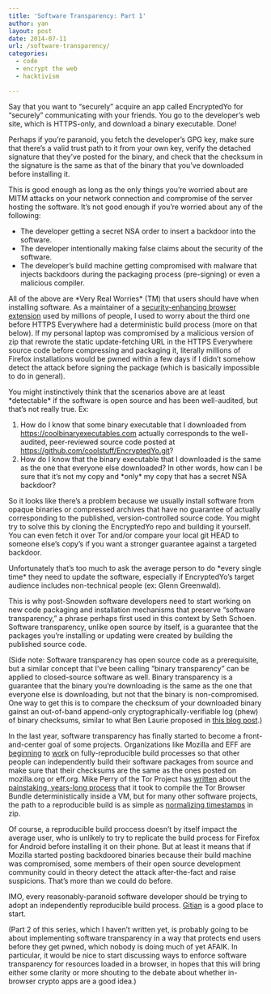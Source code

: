 ```yaml
---
title: 'Software Transparency: Part 1'
author: yan
layout: post
date: 2014-07-11
url: /software-transparency/
categories:
  - code
  - encrypt the web
  - hacktivism

---
```

Say that you want to &#8220;securely&#8221; acquire an app called EncryptedYo for &#8220;securely&#8221; communicating with your friends. You go to the developer&#8217;s web site, which is HTTPS-only, and download a binary executable. Done!

Perhaps if you&#8217;re paranoid, you fetch the developer&#8217;s GPG key, make sure that there&#8217;s a valid trust path to it from your own key, verify the detached signature that they&#8217;ve posted for the binary, and check that the checksum in the signature is the same as that of the binary that you&#8217;ve downloaded before installing it.

This is good enough as long as the only things you&#8217;re worried about are MITM attacks on your network connection and compromise of the server hosting the software. It&#8217;s not good enough if you&#8217;re worried about any of the following:

  * The developer getting a secret NSA order to insert a backdoor into the software.
  * The developer intentionally making false claims about the security of the software.
  * The developer&#8217;s build machine getting compromised with malware that injects backdoors during the packaging process (pre-signing) or even a malicious compiler.

All of the above are \*Very Real Worries\* (TM) that users should have when installing software. As a maintainer of a [security-enhancing browser extension][1] used by millions of people, I used to worry about the third one before HTTPS Everywhere had a deterministic build process (more on that below). If my personal laptop was compromised by a malicious version of zip that rewrote the static update-fetching URL in the HTTPS Everywhere source code before compressing and packaging it, literally millions of Firefox installations would be pwned within a few days if I didn&#8217;t somehow detect the attack before signing the package (which is basically impossible to do in general).

You might instinctively think that the scenarios above are at least \*detectable\* if the software is open source and has been well-audited, but that&#8217;s not really true. Ex:

  1. How do I know that some binary executable that I downloaded from https://coolbinaryexecutables.com actually corresponds to the well-audited, peer-reviewed source code posted at https://github.com/coolstuff/EncryptedYo.git?
  2. How do I know that the binary executable that I downloaded is the same as the one that everyone else downloaded? In other words, how can I be sure that it&#8217;s not my copy and \*only\* my copy that has a secret NSA backdoor?

So it looks like there&#8217;s a problem because we usually install software from opaque binaries or compressed archives that have no guarantee of actually corresponding to the published, version-controlled source code. You might try to solve this by cloning the EncryptedYo repo and building it yourself. You can even fetch it over Tor and/or compare your local git HEAD to someone else&#8217;s copy&#8217;s if you want a stronger guarantee against a targeted backdoor.

Unfortunately that&#8217;s too much to ask the average person to do \*every single time\* they need to update the software, especially if EncryptedYo&#8217;s target audience includes non-technical people (ex: Glenn Greenwald).

This is why post-Snowden software developers need to start working on new code packaging and installation mechanisms that preserve &#8220;software transparency,&#8221; a phrase perhaps first used in this context by Seth Schoen. Software transparency, unlike open source by itself, is a guarantee that the packages you&#8217;re installing or updating were created by building the published source code.

(Side note: Software transparency has open source code as a prerequisite, but a similar concept that I&#8217;ve been calling &#8220;binary transparency&#8221; can be applied to closed-source software as well. Binary transparency is a guarantee that the binary you&#8217;re downloading is the same as the one that everyone else is downloading, but not that the binary is non-compromised. One way to get this is to compare the checksum of your downloaded binary gainst an out-of-band append-only cryptographically-verifiable log (phew) of binary checksums, similar to what Ben Laurie proposed in [this blog post][2].)

In the last year, software transparency has finally started to become a front-and-center goal of some projects. Organizations like Mozilla and EFF are [beginning][3] to [work][4] on fully-reproducible build processes so that other people can independently build their software packages from source and make sure that their checksums are the same as the ones posted on mozilla.org or eff.org. Mike Perry of the Tor Project has [written][5] about the [painstaking, years-long process][6] that it took to compile the Tor Browser Bundle deterministically inside a VM, but for many other software projects, the path to a reproducible build is as simple as [normalizing timestamps][7] in zip.

Of course, a reproducible build proccess doesn&#8217;t by itself impact the average user, who is unlikely to try to replicate the build process for Firefox for Android before installing it on their phone. But at least it means that if Mozilla started posting backdoored binaries because their build machine was compromised, some members of their open source development community could in theory detect the attack after-the-fact and raise suspicions. That&#8217;s more than we could do before.

IMO, every reasonably-paranoid software developer should be trying to adopt an independently reproducible build process. [Gitian][8] is a good place to start.

(Part 2 of this series, which I haven&#8217;t written yet, is probably going to be about implementing software transparency in a way that protects end users before they get pwned, which nobody is doing much of yet AFAIK. In particular, it would be nice to start discussing ways to enforce software transparency for resources loaded in a browser, in hopes that this will bring either some clarity or more shouting to the debate about whether in-browser crypto apps are a good idea.)

 [1]: https://www.eff.org/https-everywhere
 [2]: http://www.links.org/?p=1262
 [3]: https://bugzilla.mozilla.org/show_bug.cgi?id=885777
 [4]: https://github.com/EFForg/https-everywhere/commit/e06a13a3283d93c96323970e1e43a897e4bfc944
 [5]: https://blog.torproject.org/blog/deterministic-builds-part-one-cyberwar-and-global-compromise
 [6]: https://blog.torproject.org/blog/deterministic-builds-part-two-technical-details
 [7]: https://github.com/devrandom/gitian-builder/blob/master/bin/canon-zip
 [8]: https://gitian.org